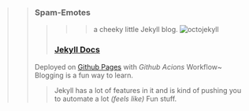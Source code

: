 >> ### Spam-Emotes
>>>>> a cheeky little Jekyll blog.
![octojekyll](https://github.com/Hiratsuna/Spam-Emotes/assets/130181277/b2e9a372-5813-489d-94da-0718bc69fd6e)
>>> ### [Jekyll Docs](https://jekyllrb.com/)
>> Deployed on [Github Pages](https://gerryjekova.github.io/spam-emotes) with *Github Acions* Workflow~
>> Blogging is a fun way to learn.
>>> Jekyll has a lot of features in it and is kind of pushing you to automate a lot *(feels like)*
>> Fun stuff. 
